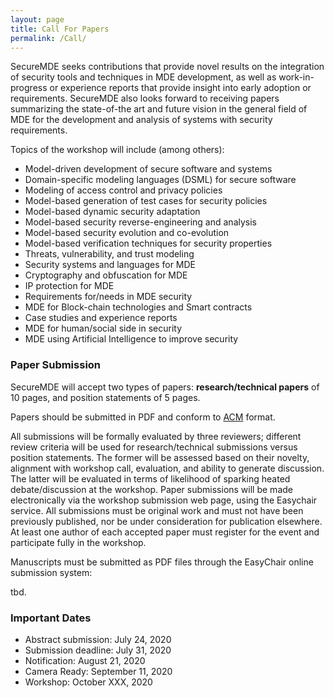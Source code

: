 ```yaml
---
layout: page
title: Call For Papers
permalink: /Call/
---
```


SecureMDE seeks contributions that provide novel results on the integration of
security tools and techniques in MDE development, as well as work-in-progress or
experience reports that provide insight into early adoption or requirements.
SecureMDE also looks forward to receiving papers summarizing the state-of-the art and
future vision in the general field of MDE for the development and analysis of
systems with security requirements. 

Topics of the workshop will include (among others):

 * Model-driven development of secure software and systems
 * Domain-specific modeling languages (DSML) for secure software
 * Modeling of access control and privacy policies
 * Model-based generation of test cases for security policies
 * Model-based dynamic security adaptation
 * Model-based security reverse-engineering and analysis
 * Model-based security evolution and co-evolution
 * Model-based verification techniques for security properties
 * Threats, vulnerability, and trust modeling
 * Security systems and languages for MDE
 * Cryptography and obfuscation for MDE
 * IP protection for MDE
 * Requirements for/needs in MDE security
 * MDE for Block-chain technologies and Smart contracts 
 * Case studies and experience reports
 * MDE for human/social side in security
 * MDE using Artificial Intelligence to improve security


### Paper Submission

SecureMDE will accept two types of papers: **research/technical papers** of 10 pages, and
position statements of 5 pages.

 Papers should be submitted in PDF and conform to
 <a href="https://www.acm.org/publications/proceedings-template ">ACM</a> format. 

All submissions will be formally evaluated by three reviewers; different review criteria will be used for research/technical submissions versus position statements. The former will be assessed based on their novelty, alignment with workshop call, evaluation, and ability to generate discussion. The latter will be evaluated in terms of likelihood of sparking heated debate/discussion at the workshop. Paper submissions will be made electronically via the workshop submission web page, using the Easychair service. All submissions must be original work and must not have been previously published, nor be under consideration for publication elsewhere. At least one author of each accepted paper must register for the event and participate fully in the workshop.

Manuscripts must be submitted as PDF files through the EasyChair online submission system: 

tbd.

### Important Dates

 * Abstract submission: July 24, 2020
 * Submission deadline: July 31, 2020
 * Notification: August 21, 2020
 * Camera Ready: September 11, 2020
 * Workshop: October XXX, 2020
